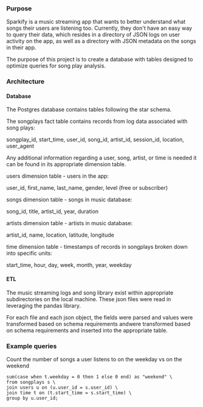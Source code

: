 ### Purpose
Sparkify is a music streaming app that wants to better understand what songs their users are listening too.  Currently, they don't have an easy way to query their data, which resides in a directory of JSON logs on user activity on the app, as well as a directory with JSON metadata on the songs in their app.

The purpose of this project is to create a database with tables designed to optimize queries for song play analysis.

### Architecture

#### Database
The Postgres database contains tables following the star schema.  

The songplays fact table contains records from log data associated with song plays:

songplay_id, start_time, user_id, song_id, artist_id, session_id, location, user_agent

Any additional information regarding a user, song, artist, or time is needed it can be found in its appropriate dimension table.

users dimension table - users in the app:

user_id, first_name, last_name, gender, level (free or subscriber)

songs dimension table - songs in music database:

song_id, title, artist_id, year, duration

artists dimension table - artists in music database:

artist_id, name, location, latitude, longitude

time dimension table - timestamps of records in songplays broken down into specific units:

start_time, hour, day, week, month, year, weekday

#### ETL
The music streaming logs and song library exist within appropriate subdirectories on the local machine.  These json files were read in leveraging the pandas library.  

For each file and each json object, the fields were parsed and values were transformed based on schema requirements andwere transformed based on schema requirements and inserted into the appropriate table.


### Example queries

Count the number of songs a user listens to on the weekday vs on the weekend

```select u.user_id, sum(t.weekday) as "weekday", \
sum(case when t.weekday = 0 then 1 else 0 end) as "weekend" \
from songplays s \
join users u on (u.user_id = s.user_id) \
join time t on (t.start_time = s.start_time) \
group by u.user_id;
```


